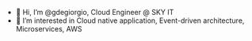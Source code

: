- 👋 Hi, I’m @gdegiorgio, Cloud Engineer @ SKY IT
- 👀 I’m interested in Cloud native application, Event-driven architecture, Microservices, AWS

<!---
gdegiorgio/gdegiorgio is a ✨ special ✨ repository because its `README.md` (this file) appears on your GitHub profile.
You can click the Preview link to take a look at your changes.
--->
